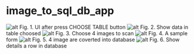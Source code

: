 # image_to_sql_db_app
![alt](https://scontent.fsgn5-12.fna.fbcdn.net/v/t1.15752-9/364534241_6377472499015460_776341017873370931_n.png?_nc_cat=103&ccb=1-7&_nc_sid=ae9488&_nc_ohc=E-Gy1sydr2MAX-MU9n2&_nc_ht=scontent.fsgn5-12.fna&oh=03_AdTI99R0JnDDt3M5bfR5-AHzdUUcQtDlVzhV3qIKRhvhZw&oe=64F4FE9B)
Fig. 1. UI after press CHOOSE TABLE button
![alt](https://scontent.fsgn5-15.fna.fbcdn.net/v/t1.15752-9/364402638_1011146339900602_5813186861950004430_n.png?_nc_cat=111&ccb=1-7&_nc_sid=ae9488&_nc_ohc=e_AwNhMmmBoAX89-BJj&_nc_ht=scontent.fsgn5-15.fna&oh=03_AdQ1S3qBDcir0YV12JGI11GQnizt1Cy5gtGl_CsaqqkUXA&oe=64F506B7)
Fig. 2. Show data in table choosed
![alt](https://scontent.fsgn5-12.fna.fbcdn.net/v/t1.15752-9/364409156_277308511612190_1740708022035785143_n.png?_nc_cat=103&ccb=1-7&_nc_sid=ae9488&_nc_ohc=vXnckhoLil8AX907cW7&_nc_ht=scontent.fsgn5-12.fna&oh=03_AdT2llYg3aSX8HE4giEJovMGLFqrP6C6PAhhwXlC2wIfiw&oe=64F5263C)
Fig. 3. Choose 4 images to scan
![alt](https://scontent.fsgn5-10.fna.fbcdn.net/v/t1.15752-9/364385456_188728040866515_7318429183814826444_n.jpg?_nc_cat=107&ccb=1-7&_nc_sid=ae9488&_nc_ohc=jJtLplzrbC4AX9sfjHI&_nc_ht=scontent.fsgn5-10.fna&oh=03_AdRLPqt2OuEqF_tnzET-gmWxPL6PZbyx6ID9-VnDTuDMww&oe=64F52132)
Fig. 4. A sample form
![alt](https://scontent.fsgn5-13.fna.fbcdn.net/v/t1.15752-9/364441087_195284823531273_4537906383588407684_n.png?_nc_cat=106&ccb=1-7&_nc_sid=ae9488&_nc_ohc=Iktna9jKAyIAX9clmfY&_nc_ht=scontent.fsgn5-13.fna&oh=03_AdS7uw9DWkBDtscOw2ydARxtqHwkzgcg-gtJpf5ezG2xnw&oe=64F5079E)
Fig. 5. 4 image are coverted into database
![alt](https://scontent.fsgn5-5.fna.fbcdn.net/v/t1.15752-9/364523396_6442117959228387_734095583882571215_n.png?_nc_cat=100&ccb=1-7&_nc_sid=ae9488&_nc_ohc=6MfvO__yeVwAX-pwjZ3&_nc_ht=scontent.fsgn5-5.fna&oh=03_AdQxyT4tZjnCxrwpL4Auzo1eS5uQh2ZClM04TNK4Odgj6Q&oe=64F505A1)
Fig. 6. Show details a row in database
